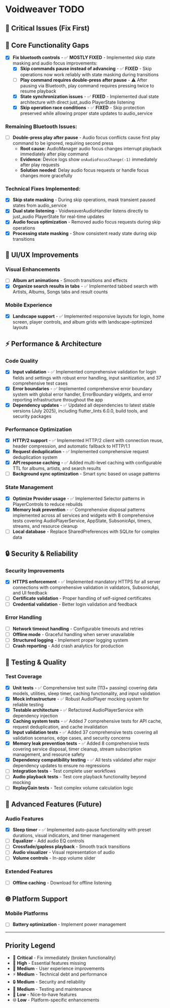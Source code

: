 # Voidweaver TODO

## 🚨 Critical Issues (Fix First)

## 🔧 Core Functionality Gaps
- [x] **Fix bluetooth controls** - ✅ **MOSTLY FIXED** - Implemented skip state masking and audio focus improvements:
  - [x] **Skip commands pause instead of advancing** - ✅ **FIXED** - Skip operations now work reliably with state masking during transitions
  - [ ] **Play command requires double-press after pause** - ⚠️ After pausing via Bluetooth, play command requires pressing twice to resume playback
  - [x] **State synchronization issues** - ✅ **FIXED** - Implemented dual state architecture with direct just_audio PlayerState listening
  - [x] **Skip operation race conditions** - ✅ **FIXED** - Skip protection preserved while allowing proper state updates to audio_service
  
### Remaining Bluetooth Issues:
  - [ ] **Double-press play after pause** - Audio focus conflicts cause first play command to be ignored, requiring second press
    - **Root cause**: AudioManager audio focus changes interrupt playback immediately after play command
    - **Evidence**: Device logs show `onAudioFocusChange(-1)` immediately after play requests
    - **Solution needed**: Delay audio focus requests or handle focus changes more gracefully
  
### Technical Fixes Implemented:
  - [x] **Skip state masking** - During skip operations, mask transient paused states from audio_service
  - [x] **Dual state listening** - VoidweaverAudioHandler listens directly to just_audio PlayerState for real-time updates
  - [x] **Audio focus optimization** - Removed audio focus requests during skip operations
  - [x] **Processing state masking** - Show consistent ready state during skip transitions

## 🎨 UI/UX Improvements

### Visual Enhancements
- [ ] **Album art animations** - Smooth transitions and effects
- [x] **Organize search results in tabs** - ✅ Implemented tabbed search with Artists, Albums, Songs tabs and result counts

### Mobile Experience
- [x] **Landscape support** - ✅ Implemented responsive layouts for login, home screen, player controls, and album grids with landscape-optimized layouts

## ⚡ Performance & Architecture

### Code Quality
- [x] **Input validation** - ✅ Implemented comprehensive validation for login fields and settings with robust error handling, input sanitization, and 37 comprehensive test cases
- [x] **Error boundaries** - ✅ Implemented comprehensive error boundary system with global error handler, ErrorBoundary widgets, and error reporting infrastructure throughout the app
- [x] **Dependency updates** - ✅ Updated all dependencies to latest stable versions (July 2025), including flutter_lints 6.0.0, build tools, and security packages

### Performance Optimization
- [x] **HTTP/2 support** - ✅ Implemented HTTP/2 client with connection reuse, header compression, and automatic fallback to HTTP/1.1
- [x] **Request deduplication** - ✅ Implemented comprehensive request deduplication system
- [x] **API response caching** - ✅ Added multi-level caching with configurable TTL for albums, artists, and search results
- [ ] **Background sync optimization** - Smart sync based on usage patterns

### State Management
- [x] **Optimize Provider usage** - ✅ Implemented Selector patterns in PlayerControls to reduce rebuilds
- [x] **Memory leak prevention** - ✅ Comprehensive disposal patterns implemented across all services and widgets with 8 comprehensive tests covering AudioPlayerService, AppState, SubsonicApi, timers, streams, and resource cleanup
- [ ] **Local database** - Replace SharedPreferences with SQLite for complex data

## 🔒 Security & Reliability

### Security Improvements
- [x] **HTTPS enforcement** - ✅ Implemented mandatory HTTPS for all server connections with comprehensive validation in validators, SubsonicApi, and UI feedback
- [ ] **Certificate validation** - Proper handling of self-signed certificates
- [ ] **Credential validation** - Better login validation and feedback

### Error Handling
- [ ] **Network timeout handling** - Configurable timeouts and retries
- [ ] **Offline mode** - Graceful handling when server unavailable
- [ ] **Structured logging** - Implement proper logging system
- [ ] **Crash reporting** - Add crash analytics for production

## 🧪 Testing & Quality

### Test Coverage
- [x] **Unit tests** - ✅ Comprehensive test suite (113+ passing) covering data models, utilities, sleep timer, caching functionality, and input validation
- [x] **Mock infrastructure** - ✅ Robust AudioPlayer mocking system for reliable testing
- [x] **Testable architecture** - ✅ Refactored AudioPlayerService with dependency injection
- [x] **Caching system tests** - ✅ Added 7 comprehensive tests for API cache, request deduplication, and cache invalidation
- [x] **Input validation tests** - ✅ Added 37 comprehensive tests covering all validation scenarios, edge cases, and security concerns
- [x] **Memory leak prevention tests** - ✅ Added 8 comprehensive tests covering service disposal, timer cleanup, stream subscription management, and resource safety
- [x] **Dependency compatibility testing** - ✅ All tests validated after major dependency updates to ensure no regressions
- [ ] **Integration tests** - Test complete user workflows
- [ ] **Audio playback tests** - Test core playback functionality beyond mocking
- [ ] **ReplayGain tests** - Test complex volume calculation logic

## 🎵 Advanced Features (Future)

### Audio Features
- [x] **Sleep timer** - ✅ Implemented auto-pause functionality with preset durations, visual indicators, and timer management
- [ ] **Equalizer** - Add audio EQ controls
- [ ] **Crossfade/gapless playback** - Smooth track transitions
- [ ] **Audio visualizer** - Visual representation of audio
- [ ] **Volume controls** - In-app volume slider

### Extended Features
- [ ] **Offline caching** - Download for offline listening

## 🌐 Platform Support

### Mobile Platforms
- [ ] **Battery optimization** - Implement power management

---

## Priority Legend
- 🚨 **Critical** - Fix immediately (broken functionality)
- 🔧 **High** - Essential features missing
- 🎨 **Medium** - User experience improvements
- ⚡ **Medium** - Technical debt and performance
- 🔒 **Medium** - Security and reliability
- 🧪 **Medium** - Testing and maintenance
- 🎵 **Low** - Nice-to-have features
- 🌐 **Low** - Platform-specific enhancements

